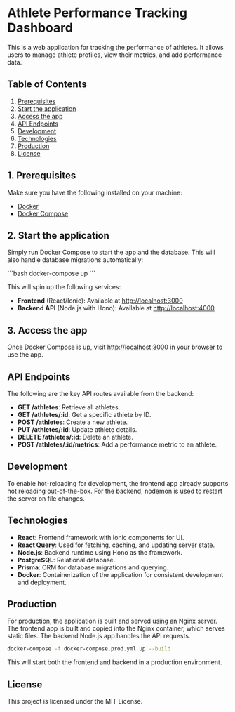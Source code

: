 # Athlete Performance Tracking Dashboard

This is a web application for tracking the performance of athletes. It allows users to manage athlete profiles, view their metrics, and add performance data.

## Table of Contents

1. [Prerequisites](#1-prerequisites)
2. [Start the application](#2-start-the-application)
3. [Access the app](#3-access-the-app)
4. [API Endpoints](#api-endpoints)
5. [Development](#development)
6. [Technologies](#technologies)
7. [Production](#production)
8. [License](#license)

## 1. Prerequisites

Make sure you have the following installed on your machine:

- [Docker](https://www.docker.com/get-started/)
- [Docker Compose](https://docs.docker.com/compose/)

## 2. Start the application

Simply run Docker Compose to start the app and the database. This will also handle database migrations automatically:

\`\`\`bash
docker-compose up
\`\`\`

This will spin up the following services:
- **Frontend** (React/Ionic): Available at [http://localhost:3000](http://localhost:3000)
- **Backend API** (Node.js with Hono): Available at [http://localhost:4000](http://localhost:4000)

## 3. Access the app

Once Docker Compose is up, visit [http://localhost:3000](http://localhost:3000) in your browser to use the app.

## API Endpoints

The following are the key API routes available from the backend:

- **GET /athletes**: Retrieve all athletes.
- **GET /athletes/:id**: Get a specific athlete by ID.
- **POST /athletes**: Create a new athlete.
- **PUT /athletes/:id**: Update athlete details.
- **DELETE /athletes/:id**: Delete an athlete.
- **POST /athletes/:id/metrics**: Add a performance metric to an athlete.

## Development

To enable hot-reloading for development, the frontend app already supports hot reloading out-of-the-box. For the backend, nodemon is used to restart the server on file changes.

## Technologies

- **React**: Frontend framework with Ionic components for UI.
- **React Query**: Used for fetching, caching, and updating server state.
- **Node.js**: Backend runtime using Hono as the framework.
- **PostgreSQL**: Relational database.
- **Prisma**: ORM for database migrations and querying.
- **Docker**: Containerization of the application for consistent development and deployment.

## Production

For production, the application is built and served using an Nginx server. The frontend app is built and copied into the Nginx container, which serves static files. The backend Node.js app handles the API requests.

```bash
docker-compose -f docker-compose.prod.yml up --build
```

This will start both the frontend and backend in a production environment.

## License

This project is licensed under the MIT License.
